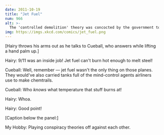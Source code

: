 ```yaml
---
date: 2011-10-19
title: "Jet Fuel"
num: 966
alt: >-
  The 'controlled demolition' theory was concocted by the government to distract us. '9/11 was an inside job' was an inside job!
img: https://imgs.xkcd.com/comics/jet_fuel.png
---
```

[Hairy throws his arms out as he talks to Cueball, who answers while lifting a hand palm up.]

Hairy: 9/11 was an inside job! Jet fuel can't burn hot enough to melt steel!

Cueball: Well, remember — jet fuel wasn't the only thing on those planes. They would've also carried tanks full of the mind-control agents airliners use to make chemtrails.

Cueball: Who *knows* what temperature that stuff burns at!

Hairy: Whoa.

Hairy: Good point!

[Caption below the panel:]

My Hobby: Playing conspiracy theories off against each other.